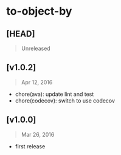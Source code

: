 # to-object-by

## [HEAD]
> Unreleased

## [v1.0.2]
> Apr 12, 2016

* chore(ava): update lint and test
* chore(codecov): switch to use codecov

## [v1.0.0]
> Mar 26, 2016

* first release
